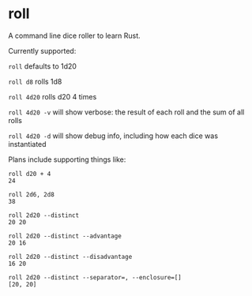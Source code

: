 # roll
A command line dice roller to learn Rust.

Currently supported:

`roll` defaults to 1d20

`roll d8` rolls 1d8

`roll 4d20` rolls d20 4 times

`roll 4d20 -v` will show verbose: the result of each roll and the sum of all rolls

`roll 4d20 -d` will show debug info, including how each dice was instantiated


Plans include supporting things like:

```
roll d20 + 4
24

roll 2d6, 2d8
38

roll 2d20 --distinct
20 20

roll 2d20 --distinct --advantage
20 16

roll 2d20 --distinct --disadvantage
16 20

roll 2d20 --distinct --separator=, --enclosure=[]
[20, 20]


